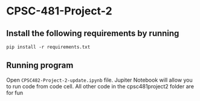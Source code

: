 # CPSC-481-Project-2

## Install the following requirements by running
```
pip install -r requirements.txt
```

## Running program
Open `CPSC482-Project-2-update.ipynb` file. Jupiter Notebook will allow you to run code from code cell. All other code in the cpsc481project2 folder are for fun